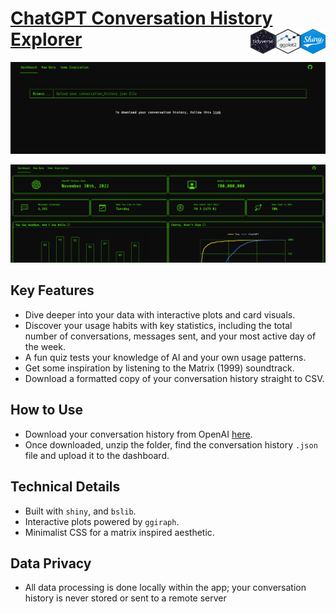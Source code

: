 # <a href="https://deanhansen-chat-stats.share.connect.posit.cloud" target="_blank">ChatGPT Conversation History Explorer</a> <img src="www/shiny_hex.png" width="40" height="40" alt="shiny hex logo" align="right"> <img src="www/ggplot2_hex.png" width="40" height="40" alt="ggplot2 hex logo" align="right"> <img src="www/tidyverse_hex.png" width="40" height="40" alt="tidyverse hex logo" align="right">

![Preview of the homepage](www/homepage.png)

![Preview of the Dashboard panel](www/dashboard_preview.png)

## Key Features
- Dive deeper into your data with interactive plots and card visuals.
- Discover your usage habits with key statistics, including the total number of conversations, messages sent, and your most active day of the week.
- A fun quiz tests your knowledge of AI and your own usage patterns.
- Get some inspiration by listening to the Matrix (1999) soundtrack.
- Download a formatted copy of your conversation history straight to CSV.

## How to Use
- Download your conversation history from OpenAI [here](https://help.openai.com/en/articles/7260999-how-do-i-export-my-chatgpt-history-and-data).
- Once downloaded, unzip the folder, find the conversation history `.json` file and upload it to the dashboard.

## Technical Details
- Built with `shiny`, and `bslib`.
- Interactive plots powered by `ggiraph`.
- Minimalist CSS for a matrix inspired aesthetic.

## Data Privacy
- All data processing is done locally within the app; your conversation history is never stored or sent to a remote server
